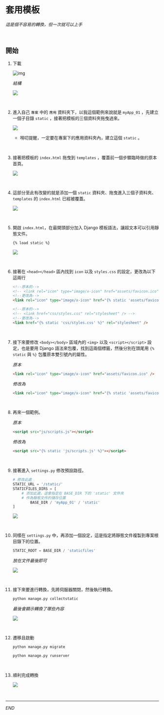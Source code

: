 # 套用模板

_這是個不容易的轉換，但一次就可以上手_

<br>

## 開始

1. 下載

   ![img](images/img_26.png)

   _結構_

   ![](images/img_27.png)

<br>

2. 進入自己 `專案` 中的 `應用` 資料夾下，以我這個範例來說就是 `myApp_01` ，先建立一個子目錄 `static` ，接著把模板的三個資料夾拖曳過來。
   
   ![](images/img_30.png)

   - 嘮叨提醒，一定要在專案下的應用資料夾內，建立這個 `static` 。
  
<br>

3. 接著把模板的 `index.html` 拖曳到 `templates` ，覆蓋前一個步驟臨時做的原本首頁。
   
   ![](images/img_29.png)

<br>

4. 這部分至此有改變的就是添加一個 `static` 資料夾、拖曳進入三個子資料夾、 `templates` 的 `index.html` 已經被覆蓋。
   
   ![](images/img_32.png)

<br>

5. 開啟 `index.html`，在最開頭部分加入 Django 模板語法，讓超文本可以引用靜態文件。

    ```html
    {% load static %}
    ```

    ![](images/img_33.png)

<br>

6. 接著在 `<head></head>` 區內找到 `icon` 以及 `styles.css` 的設定，更改為以下這兩行

    ```html
    <!--原本的-->
    <!-- <link rel="icon" type="image/x-icon" href="assets/favicon.ico" /> -->
    <!--更改為-->
    <link rel="icon" type="image/x-icon" href="{% static 'assets/favicon.ico' %}" />
    ```

    ```html
    <!--原本的-->
    <!-- <link href="css/styles.css" rel="stylesheet" /> -->
    <!--更改為-->
    <link href="{% static 'css/styles.css' %}" rel="stylesheet" />
    ```

<br>

7. 接下來要修改 `<body></body>` 區域內的 `<img>` 以及 `<script></script>` 設定，也是要用 Django 語法來包覆，找到這兩個標籤，然後分別在頭尾用 `{% static` 與 `%}` 包覆原本雙引號內的屬性。

    _原本_
    ```html
    <link rel="icon" type="image/x-icon" href="assets/favicon.ico" />
    ```
    _修改為_
    ```html
    <link rel="icon" type="image/x-icon" href="{% static 'assets/favicon.ico' %}" />
    ```

<br>

8. 再來一個範例。

    _原本_
    ```html
    <script src="js/scripts.js"></script>
    ```
    _修改為_
    ```html
    <script src="{% static 'js/scripts.js' %}"></script>
    ```

<br>

9. 接著進入 `settings.py` 修改預設路徑。

    ```python
    # 修改此處
    STATIC_URL = '/static/'  
    STATICFILES_DIRS = [
        # 添加此處，這會指定在 BASE_DIR 下的 'static' 文件夾
        # 作為靜態文件的儲存位置
            BASE_DIR / 'myApp_01' / 'static'
    ]
    ```
    
    ![](images/img_35.png)

<br>

10. 同樣在 `settings.py` 中，再添加一個設定，這是指定將靜態文件複製到專案根目錄下的位置。

    ```python
    STATIC_ROOT = BASE_DIR / 'staticfiles'
    ```
    _放在文件最後即可_

    ![](images/img_36.png)

<br>

11. 接下來要進行轉換，先將伺服器關閉，然後執行轉換。

    ```bash
    python manage.py collectstatic
    ```
    _最後會顯示轉換了哪些內容_

    ![](images/img_37.png)

<br>

12. 遷移且啟動
    
    ```bash
    python manage.py migrate
    ```
    ```bash
    python manage.py runserver
    ```

<br>

13. 順利完成轉換
    
    ![](images/img_38.png)

<br>

---

_END_
